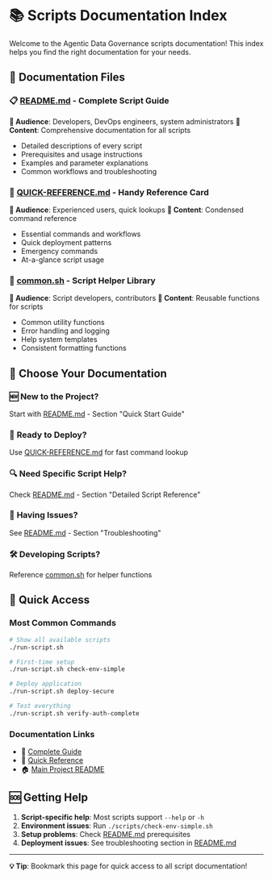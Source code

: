 # 📚 Scripts Documentation Index

Welcome to the Agentic Data Governance scripts documentation! This index helps you find the right documentation for your needs.

## 📖 Documentation Files

### 📋 [README.md](./README.md) - **Complete Script Guide**
**👥 Audience**: Developers, DevOps engineers, system administrators
**📄 Content**: Comprehensive documentation for all scripts
- Detailed descriptions of every script
- Prerequisites and usage instructions
- Examples and parameter explanations
- Common workflows and troubleshooting

### 🚀 [QUICK-REFERENCE.md](./QUICK-REFERENCE.md) - **Handy Reference Card**
**👥 Audience**: Experienced users, quick lookups
**📄 Content**: Condensed command reference
- Essential commands and workflows
- Quick deployment patterns
- Emergency commands
- At-a-glance script usage

### 🔧 [common.sh](./common.sh) - **Script Helper Library**
**👥 Audience**: Script developers, contributors
**📄 Content**: Reusable functions for scripts
- Common utility functions
- Error handling and logging
- Help system templates
- Consistent formatting functions

## 🎯 Choose Your Documentation

### 🆕 **New to the Project?**
Start with [README.md](./README.md) - Section "Quick Start Guide"

### 🚀 **Ready to Deploy?**
Use [QUICK-REFERENCE.md](./QUICK-REFERENCE.md) for fast command lookup

### 🔍 **Need Specific Script Help?**
Check [README.md](./README.md) - Section "Detailed Script Reference"

### 🐛 **Having Issues?**
See [README.md](./README.md) - Section "Troubleshooting"

### 🛠️ **Developing Scripts?**
Reference [common.sh](./common.sh) for helper functions

## 📱 Quick Access

### Most Common Commands
```bash
# Show all available scripts
./run-script.sh

# First-time setup
./run-script.sh check-env-simple

# Deploy application
./run-script.sh deploy-secure

# Test everything
./run-script.sh verify-auth-complete
```

### Documentation Links
- 📖 [Complete Guide](./README.md)
- 🚀 [Quick Reference](./QUICK-REFERENCE.md)
- 🏠 [Main Project README](../README.md)

## 🆘 Getting Help

1. **Script-specific help**: Most scripts support `--help` or `-h`
2. **Environment issues**: Run `./scripts/check-env-simple.sh`
3. **Setup problems**: Check [README.md](./README.md) prerequisites
4. **Deployment issues**: See troubleshooting section in [README.md](./README.md)

---

**💡 Tip**: Bookmark this page for quick access to all script documentation!
